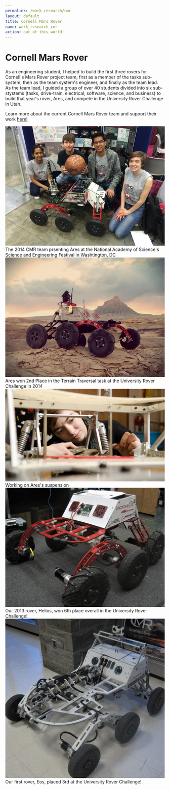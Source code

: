```yaml
---
permalink: /work_research/cmr
layout: default
title: Cornell Mars Rover
name: work_research_cmr
action: out of this world!
---
```

# Cornell Mars Rover

As an engineering student, I helped to build the first three rovers for Cornell's Mars Rover project team, first as a member of the tasks sub-system, then as the team system's engineer, and finally as the team lead. As the team lead, I guided a group of over 40 students divided into six sub-stystems (tasks, drive-train, electrical, software, science, and business) to build that year's rover, Ares, and compete in the University Rover Challenge in Utah. 

Learn more about the current Cornell Mars Rover team and support their work <a href="https://marsrover.engineering.cornell.edu/">here!</a>

<div class="row">
    <div class="column">
        <img src="../assets/images/work_research/Cornell Mars Rover/cmr_1.jpg" class="sublistimg">
        <div class="overlay">
            <div class="text_small">The 2014 CMR team prsenting Ares at the National Academy of Science's Science and Engineering Festival in Washtington, DC</div>
        </div>
    </div>
    <div class="column">
        <img src="../assets/images/work_research/Cornell Mars Rover/cmr_2.jpg" class="sublistimg">
        <div class="overlay">
            <div class="text_small">Ares won 2nd Place in the Terrain Traversal task at the University Rover Challenge in 2014</div>
        </div>
    </div>
    <div class="column">
        <img src="../assets/images/work_research/Cornell Mars Rover/cmr_3.jpg" class="sublistimg">
        <div class="overlay">
            <div class="text_small">Working on Ares's suspension</div>
        </div>
    </div>
</div>
<div class="row">
    <div class="column">
        <img src="../assets/images/work_research/Cornell Mars Rover/cmr_5.jpg" class="sublistimg">
        <div class="overlay">
            <div class="text_small">Our 2013 rover, Helios, won 6th place overall in the University Rover Challenge!</div>
        </div>
    </div>
    <div class="column">
        <img src="../assets/images/work_research/Cornell Mars Rover/cmr_4.jpg" class="sublistimg">
        <div class="overlay">
            <div class="text_small">Our first rover, Eos, placed 3rd at the University Rover Challenge!</div>
        </div>
    </div>